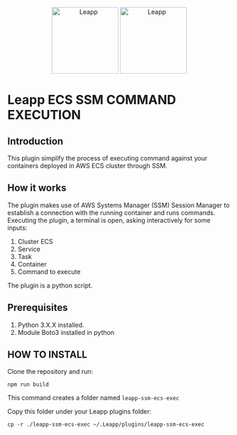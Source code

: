 <p align="center">
  <img src="https://github.com/Noovolari/leapp/blob/master/.github/images/README-1.png#gh-dark-mode-only" alt="Leapp" height="150" />
    <img src="https://github.com/Noovolari/leapp/blob/master/.github/images/README-1-dark.png#gh-light-mode-only" alt="Leapp" height="150" />
</p>

# Leapp ECS SSM COMMAND EXECUTION

## Introduction
This plugin simplify the process of executing command against your containers deployed in AWS ECS cluster through SSM.

## How it works
The plugin makes use of AWS Systems Manager (SSM) Session Manager to establish a connection with the running container and runs commands.
Executing the plugin, a terminal is open, asking interactively for some inputs:

1. Cluster ECS
1. Service
1. Task
1. Container
1. Command to execute

The plugin is a python script.

## Prerequisites

1. Python 3.X.X installed.
1. Module Boto3 installed in python

## HOW TO INSTALL

Clone the repository and run:

```npm run build```

This command creates a folder named ```leapp-ssm-ecs-exec```

Copy this folder under your Leapp plugins folder:

```cp -r ./leapp-ssm-ecs-exec ~/.Leapp/plugins/leapp-ssm-ecs-exec```

